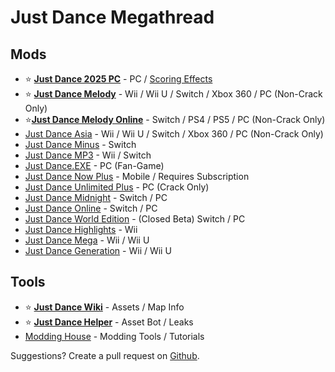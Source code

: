 # Just Dance Megathread

## Mods

* ⭐ **[Just Dance 2025 PC](https://discord.gg/nqAjYsgxUM)** - PC / [Scoring Effects](https://discord.gg/7aycwaGVph)
* ⭐ **[Just Dance Melody](https://discord.gg/mitchy)** - Wii / Wii U / Switch / Xbox 360 / PC (Non-Crack Only)
* ⭐**[Just Dance Melody Online](https://discord.gg/mitchy)** - Switch / PS4 / PS5 / PC (Non-Crack Only)
* [Just Dance Asia](https://discord.gg/mitchy) - Wii / Wii U / Switch / Xbox 360 / PC (Non-Crack Only)
* [Just Dance Minus](https://discord.gg/GQHcQFGNt9) - Switch
* [Just Dance MP3](https://discord.gg/q8um6WzT5t) - Wii / Switch
* [Just Dance.EXE](https://discord.gg/2bTTNgtRBg) - PC (Fan-Game)
* [Just Dance Now Plus](https://discord.gg/just-dance-now-plus-924976774285254727) - Mobile / Requires Subscription
* [Just Dance Unlimited Plus](https://discord.gg/jd-unlimited-plus-838820235003822120) - PC (Crack Only)
* [Just Dance Midnight](https://discord.gg/NhV2MU4BMC) - Switch / PC
* [Just Dance Online](https://discord.gg/VnFZUq7hhP) - Switch / PC
* [Just Dance World Edition](https://discord.gg/5eS5dUS8) - (Closed Beta) Switch / PC
* [Just Dance Highlights](https://discord.gg/dD9gAKCpx2) - Wii
* [Just Dance Mega](https://discord.gg/c7nzFdvUS2) - Wii / Wii U
* [Just Dance Generation](https://discord.gg/c7nzFdvUS2) - Wii / Wii U

## Tools

* ⭐ **[Just Dance Wiki](https://justdance.fandom.com/wiki/Home)** - Assets / Map Info
* ⭐ **[Just Dance Helper](https://discord.gg/just-dance-helper-jdh-800263354924531762)** - Asset Bot / Leaks
* [Modding House](https://discord.gg/aBwTFZSDFd) - Modding Tools / Tutorials

Suggestions? Create a pull request on [Github](https://github.com/Numerosityy/jdmegathread).
